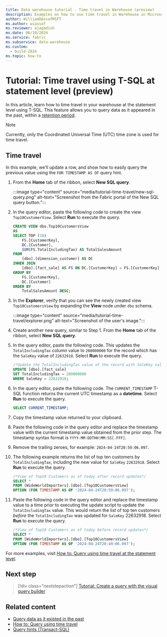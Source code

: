 ```yaml
---
title: Data warehouse tutorial - Time travel in Warehouse (preview)
description: Examples on how to use time travel in Warehouse in Microsoft Fabric.
author: WilliamDAssafMSFT
ms.author: wiassaf
ms.reviewer: ajagadish
ms.date: 06/10/2024
ms.service: fabric
ms.subservice: data-warehouse
ms.custom:
  - build-2024
ms.topic: how-to
---
```

# Tutorial: Time travel using T-SQL at statement level (preview)

In this article, learn how to time travel in your warehouse at the statement level using T-SQL. This feature allows you to query data as it appeared in the past, within a [retention period](time-travel.md#retention-of-data-history).

> [!NOTE]
> Currently, only the Coordinated Universal Time (UTC) time zone is used for time travel.

## Time travel

In this example, we'll update a row, and show how to easily query the previous value using the `FOR TIMESTAMP AS OF` query hint.

1. From the **Home** tab of the ribbon, select **New SQL query**.

   :::image type="content" source="media/tutorial-time-travel/new-sql-query.png" alt-text="Screenshot from the Fabric portal of the New SQL query button.":::

1. In the query editor, paste the following code to create the view `Top10CustomerView`. Select **Run** to execute the query.

    ```sql
    CREATE VIEW dbo.Top10CustomersView
    AS
    SELECT TOP (10)
        FS.[CustomerKey],
        DC.[Customer],
        SUM(FS.TotalIncludingTax) AS TotalSalesAmount
    FROM
        [dbo].[dimension_customer] AS DC
    INNER JOIN
        [dbo].[fact_sale] AS FS ON DC.[CustomerKey] = FS.[CustomerKey]
    GROUP BY
        FS.[CustomerKey],
        DC.[Customer]
    ORDER BY
        TotalSalesAmount DESC;
    ```

1. In the **Explorer**, verify that you can see the newly created view `Top10CustomersView` by expanding the **View** node under `dbo` schema.

   :::image type="content" source="media/tutorial-time-travel/explorer.png" alt-text="Screenshot of the user's image.":::

1. Create another new query, similar to Step 1. From the **Home** tab of the ribbon, select **New SQL query**.

1. In the query editor, paste the following code. This updates the `TotalIncludingTax` column value to `200000000` for the record which has the `SaleKey` value of `22632918`. Select **Run** to execute the query.

   ```sql
   /*Update the TotalIncludingTax value of the record with SaleKey value of 22632918*/
   UPDATE [dbo].[fact_sale]
   SET TotalIncludingTax = 200000000
   WHERE SaleKey = 22632918;
   ```

1. In the query editor, paste the following code. The `CURRENT_TIMESTAMP` T-SQL function returns the current UTC timestamp as a **datetime**. Select **Run** to execute the query.

   ```sql
   SELECT CURRENT_TIMESTAMP;
   ```

1. Copy the timestamp value returned to your clipboard. 

1. Paste the following code in the query editor and replace the timestamp value with the current timestamp value obtained from the prior step. The timestamp syntax format is `YYYY-MM-DDTHH:MM:SS[.FFF]`. 
1. Remove the trailing zeroes, for example: `2024-04-24T20:59:06.097`.
1. The following example returns the list of top ten customers by `TotalIncludingTax`, including the new value for `SaleKey` `22632918`. Select **Run** to execute the query.

   ```sql
   /*View of Top10 Customers as of today after record updates*/
   SELECT *
   FROM [WideWorldImporters].[dbo].[Top10CustomersView]
   OPTION (FOR TIMESTAMP AS OF '2024-04-24T20:59:06.097');
   ```

1. Paste the following code in the query editor and replace the timestamp value to a time prior to executing the update script to update the `TotalIncludingTax` value. This would return the list of top ten customers *before* the `TotalIncludingTax` was updated for `SaleKey` 22632918. Select **Run** to execute the query.

   ```sql
   /*View of Top10 Customers as of today before record updates*/
   SELECT *
   FROM [WideWorldImporters].[dbo].[Top10CustomersView]
   OPTION (FOR TIMESTAMP AS OF '2024-04-24T20:49:06.097');
   ```

For more examples, visit [How to: Query using time travel at the statement level](how-to-query-using-time-travel.md).

## Next step

> [!div class="nextstepaction"]
> [Tutorial: Create a query with the visual query builder](tutorial-visual-query.md)

## Related content

- [Query data as it existed in the past](time-travel.md)
- [How to: Query using time travel](how-to-query-using-time-travel.md)
- [Query hints (Transact-SQL)](/sql/t-sql/queries/hints-transact-sql-query?view=fabric&preserve-view=true)
